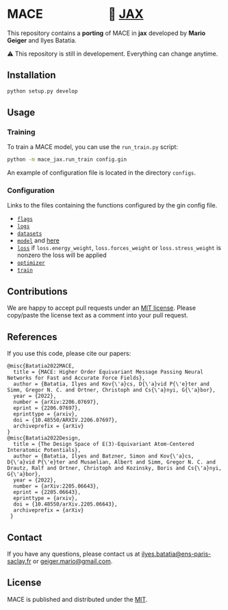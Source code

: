 # MACE &nbsp;&nbsp;&nbsp;&nbsp;&nbsp;&nbsp;&nbsp;&nbsp;&nbsp;&nbsp;&nbsp;&nbsp;&nbsp;&nbsp;&nbsp;&nbsp;&nbsp;&nbsp;&nbsp;&nbsp;&nbsp; :rocket: [JAX](https://github.com/google/jax) 

This repository contains a **porting** of MACE in **jax** developed by
**Mario Geiger** and Ilyes Batatia.

:warning: This repository is still in developement. Everything can change anytime.

## Installation

```sh
python setup.py develop
```

## Usage

### Training

To train a MACE model, you can use the `run_train.py` script:

```sh
python -m mace_jax.run_train config.gin
```

An example of configuration file is located in the directory `configs`.

### Configuration

Links to the files containing the functions configured by the gin config file.

- [`flags`](https://github.com/ilyes319/mace-jax/blob/main/mace_jax/tools/gin_functions.py)
- [`logs`](https://github.com/ilyes319/mace-jax/blob/main/mace_jax/tools/gin_functions.py)
- [`datasets`](https://github.com/ilyes319/mace-jax/blob/main/mace_jax/tools/gin_functions.py)
- [`model`](https://github.com/ilyes319/mace-jax/blob/main/mace_jax/tools/gin_functions.py) and [here](https://github.com/ilyes319/mace-jax/blob/main/mace_jax/modules/models.py)
- [`loss`](https://github.com/ilyes319/mace-jax/blob/main/mace_jax/modules/loss.py)
    if `loss.energy_weight`, `loss.forces_weight` or `loss.stress_weight` is nonzero the loss will be applied
- [`optimizer`](https://github.com/ilyes319/mace-jax/blob/main/mace_jax/tools/gin_functions.py)
- [`train`](https://github.com/ilyes319/mace-jax/blob/main/mace_jax/tools/gin_functions.py)

## Contributions

We are happy to accept pull requests under an [MIT license](https://choosealicense.com/licenses/mit/). Please copy/paste the license text as a comment into your pull request.

## References

If you use this code, please cite our papers:
```text
@misc{Batatia2022MACE,
  title = {MACE: Higher Order Equivariant Message Passing Neural Networks for Fast and Accurate Force Fields},
  author = {Batatia, Ilyes and Kov{\'a}cs, D{\'a}vid P{\'e}ter and Simm, Gregor N. C. and Ortner, Christoph and Cs{\'a}nyi, G{\'a}bor},
  year = {2022},
  number = {arXiv:2206.07697},
  eprint = {2206.07697},
  eprinttype = {arxiv},
  doi = {10.48550/ARXIV.2206.07697},
  archiveprefix = {arXiv}
}
@misc{Batatia2022Design,
  title = {The Design Space of E(3)-Equivariant Atom-Centered Interatomic Potentials},
  author = {Batatia, Ilyes and Batzner, Simon and Kov{\'a}cs, D{\'a}vid P{\'e}ter and Musaelian, Albert and Simm, Gregor N. C. and Drautz, Ralf and Ortner, Christoph and Kozinsky, Boris and Cs{\'a}nyi, G{\'a}bor},
  year = {2022},
  number = {arXiv:2205.06643},
  eprint = {2205.06643},
  eprinttype = {arxiv},
  doi = {10.48550/arXiv.2205.06643},
  archiveprefix = {arXiv}
 }
```

## Contact

If you have any questions, please contact us at ilyes.batatia@ens-paris-saclay.fr or geiger.mario@gmail.com.

## License

MACE is published and distributed under the [MIT](MIT.md).
